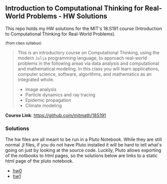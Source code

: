 ## Introduction to Computational Thinking for Real-World Problems - HW Solutions

This repo holds my HW solutions for the MIT's 18.S191 course (Introduction to Computational Thinking for Real-World Problems). 

<sub>(from class syllabus)</sub>
> This is an introductory course on Computational Thinking, using the modern `Julia` programming language, to approach real-world problems in the following areas via data analysis and computational and mathematical modeling. In this class you will learn applications, computer science, software, algorithms, and mathematics as an integrated whole.
> - Image analysis
> - Particle dynamics and ray tracing
> - Epidemic propagation
> - Climate modeling

**Course Link**: https://github.com/mitmath/18S191



### Solutions

The hw files are all meant to be run in a Pluto Notebook. While they are still normal .jl files, if you do not have Pluto installed it will be hard to tell what's going on just by looking at the source code. Luckily, Pluto allows exporting of the notbooks to html pages, so the solutions below are links to a static html page of the pluto notebook. 

- <a href="https://htmlpreview.github.io/?https://github.com/rnevils/MIT-18.S191/blob/master/hw0.jl.html" target="_blank">hw0</a> 
- <a href="https://htmlpreview.github.io/?https://github.com/rnevils/MIT-18.S191/blob/master/hw1.jl.html" target="_blank">hw1</a> 

